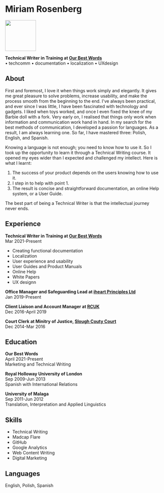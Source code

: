 # Miriam Rosenberg 
<img src="https://media-exp1.licdn.com/dms/image/C4D03AQHVcmWaY0dFGA/profile-displayphoto-shrink_400_400/0/1641184275552?e=1649894400&v=beta&t=XNRA55zLvZMQEb1WDnVmqsMB_SC672IeLOsnv5fA1Ls" width="100" height="100">

**Technical Writer in Training at [Our Best Words](https://ourbestwords.com/)**  
• techcomm • documentation • localization • UXdesign

## About

First and foremost, I love it when things work simply and elegantly. It gives me great pleasure to solve problems, increase usability, and make the process smooth from the beginning to the end.
I've always been practical, and ever since I was little, I have been fascinated with technology and gadgets. I liked when toys worked, and once I even fixed the knee of my Barbie doll with a fork. 
Very early on, I realised that things only work when information and communication work hand in hand. In my search for the best methods of communication, I developed a passion for languages. As a result, I am always learning one. So far, I have mastered three: Polish, English, and Spanish.

Knowing a language is not enough; you need to know how to use it. So I took up the opportunity to learn it through a Technical Writing course. 
It opened my eyes wider than I expected and challenged my intellect. 
Here is what I learnt: 
1. The success of your product depends on the users knowing how to use it. 
2. I step in to help with point 1. 
3. The result is concise and straightforward documentation, an online Help system, or a User Guide.

The best part of being a Technical Writer is that the intellectual journey never ends.

## Experience

**Technical Writer in Training at [Our Best Words](https://ourbestwords.com/)**  
Mar 2021-Present  
- Creating functional documentation
- Localization
- User experience and usability
- User Guides and Product Manuals
- Online Help
- White Papers
- UX designn

**Office Manager and Safeguarding Lead at [iheart Principles Ltd](https://iheartprinciples.com/)**  
Jan 2019-Present
 
**Client Liaison and Account Manager at [RCUK](https://rcuk.com/)**  
Dec 2016-April 2019

**Court Clerk at Minitry of Justice, [Slough Couty Court](https://www.find-court-tribunal.service.gov.uk/courts/slough-county-court-and-family-court)**  
Dec 2014-Mar 2016 

## Education

**Our Best Words**  
April 2021-Present  
Marketing and Technical Writing

**Royal Holloway University of London**  
Sep 2009-Jun 2013  
Spanish with International Relations

**University of Malaga**  
Sep 2011-Jun 2012  
Translation, Interpretation and Applied Linguistics

## Skills
- Technical Writing  
- Madcap Flare  
- GitHub  
- Google Analytics  
- Web Content Writing 
- Digital Marketing  

## Languages  
English, Polish, Spanish

